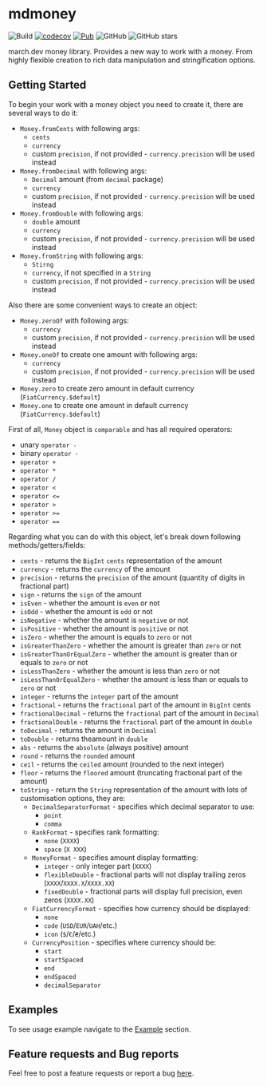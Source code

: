 # mdmoney

![Build](https://github.com/marchdev-tk/mdmoney/workflows/build/badge.svg)
[![codecov](https://codecov.io/gh/marchdev-tk/mdmoney/branch/master/graph/badge.svg)](https://codecov.io/gh/marchdev-tk/mdmoney)
[![Pub](https://img.shields.io/pub/v/mdmoney.svg)](https://pub.dartlang.org/packages/mdmoney)
![GitHub](https://img.shields.io/github/license/marchdev-tk/mdmoney)
![GitHub stars](https://img.shields.io/github/stars/marchdev-tk/mdmoney?style=social)

march.dev money library. Provides a new way to work with a money. From highly flexible creation to rich data manipulation and stringification options.

## Getting Started

To begin your work with a money object you need to create it, there are several ways to do it:

  * `Money.fromCents` with following args:
    * `cents`
    * `currency`
    * custom `precision`, if not provided - `currency.precision` will be used instead
  * `Money.fromDecimal` with following args:
    * `Decimal` amount (from `decimal` package)
    * `currency`
    * custom `precision`, if not provided - `currency.precision` will be used instead
  * `Money.fromDouble` with following args:
    * `double` amount
    * `currency`
    * custom `precision`, if not provided - `currency.precision` will be used instead
  * `Money.fromString` with following args:
    * `Stirng`
    * `currency`, if not specified in a `String`
    * custom `precision`, if not provided - `currency.precision` will be used instead

Also there are some convenient ways to create an object:

  * `Money.zeroOf` with following args:
    * `currency`
    * custom `precision`, if not provided - `currency.precision` will be used instead
  * `Money.oneOf` to create one amount with following args:
    * `currency`
    * custom `precision`, if not provided - `currency.precision` will be used instead
  * `Money.zero` to create zero amount in default currency (`FiatCurrency.$default`)
  * `Money.one` to create one amount in default currency (`FiatCurrency.$default`)

First of all, `Money` object is `comparable` and has all required operators:
  * unary `operator -`
  * binary `operator -`
  * `operator +`
  * `operator *`
  * `operator /`
  * `operator <`
  * `operator <=`
  * `operator >`
  * `operator >=`
  * `operator ==`

Regarding what you can do with this object, let's break down following methods/getters/fields:
  
  * `cents` - returns the `BigInt` `cents` representation of the amount 
  * `currency` - returns the `currency` of the amount
  * `precision` - returns the `precision` of the amount (quantity of digits in fractional part)
  * `sign` - returns the `sign` of the amount
  * `isEven` - whether the amount is `even` or not
  * `isOdd` - whether the amount is `odd` or not
  * `isNegative` - whether the amount is `negative` or not
  * `isPositive` - whether the amount is `positive` or not
  * `isZero` - whether the amount is equals to `zero` or not
  * `isGreaterThanZero` - whether the amount is greater than `zero` or not
  * `isGreaterThanOrEqualZero` - whether the amount is greater than or equals to `zero` or not
  * `isLessThanZero` - whether the amount is less than `zero` or not
  * `isLessThanOrEqualZero` - whether the amount is less than or equals to `zero` or not
  * `integer` - returns the `integer` part of the amount
  * `fractional` - returns the `fractional` part of the amount in `BigInt` cents
  * `fractionalDecimal` - returns the `fractional` part of the amount in `Decimal`
  * `fractionalDouble` - returns the `fractional` part of the amount in `double`
  * `toDecimal` - returns the amount in `Decimal`
  * `toDouble` - returns theamount in `double`
  * `abs` - returns the `absolute` (always positive) amount
  * `round` - returns the `rounded` amount
  * `ceil` - returns the `ceiled` amount (rounded to the next integer)
  * `floor` - returns the `floored` amount (truncating fractional part of the amount)
  * `toString` - return the `String` representation of the amount with lots of customisation options, they are:
    * `DecimalSeparatorFormat` - specifies which decimal separator to use:
      * `point`
      * `comma` 
    * `RankFormat` - specifies rank formatting:
      * `none` (`XXXX`)
      * `space` (`X XXX`)
    * `MoneyFormat` - specifies amount display formatting:
      * `integer` - only integer part (`XXXX`)
      * `flexibleDouble` - fractional parts will not display trailing zeros (`XXXX`/`XXXX.X`/`XXXX.XX`)
      * `fixedDouble` - fractional parts will display full precision, even zeros (`XXXX.XX`)
    * `FiatCurrencyFormat` - specifies how currency should be displayed:
      * `none`
      * `code` (`USD`/`EUR`/`UAH`/etc.)
      * `icon` (`$`/`€`/`₴`/etc.)
    * `CurrencyPosition` - specifies where currency should be:
      * `start`
      * `startSpaced`
      * `end`
      * `endSpaced`
      * `decimalSeparator`

## Examples

To see usage example navigate to the [Example](example/README.md) section.

## Feature requests and Bug reports

Feel free to post a feature requests or report a bug [here](https://github.com/marchdev-tk/mdmoney/issues).

